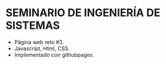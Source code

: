 # SEMINARIO DE INGENIERÍA DE SISTEMAS
- Página web reto #3. 
 - Javascript, Html, CSS.
 - Implementado con githubpages.

